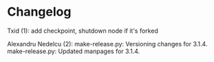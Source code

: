 Changelog
=========

Txid (1):
      add checkpoint, shutdown node if it's forked

Alexandru Nedelcu (2):
      make-release.py: Versioning changes for 3.1.4.
      make-release.py: Updated manpages for 3.1.4.

